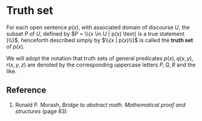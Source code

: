 # Truth set

For each open sentence $p(x)$, with associated domain of discourse $U$, the subset $P$ of $U$, defined by $P = \\{x \in U | p(x) \text{ is a true statement }\\}$, henceforth described simply by $\\{x | p(x)\\}$ is called the **truth set** of $p(x)$.

We will adopt the notation that truth sets of general predicates $p(x), q(x, y), r(x, y, z)$ are denoted by the corresponding uppercase letters $P, Q, R$ and the like.

## Reference

1. Ronald P. Morash, *Bridge to abstract math. Mathematical proof and structures* (page 83)
